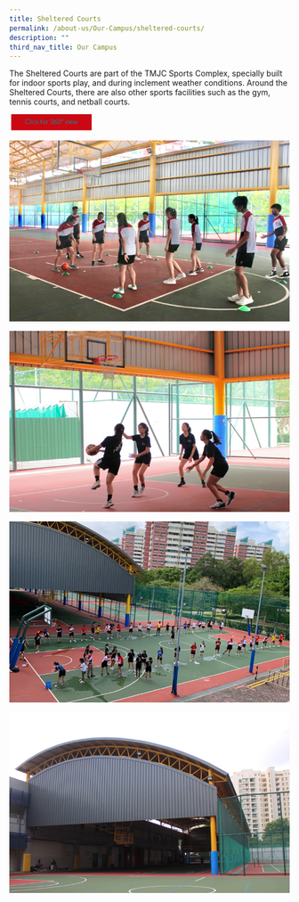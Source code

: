 ```yaml
---
title: Sheltered Courts
permalink: /about-us/Our-Campus/sheltered-courts/
description: ""
third_nav_title: Our Campus
---
```

The Sheltered Courts are part of the TMJC Sports Complex, specially built for indoor sports play, and during inclement weather conditions. Around the Sheltered Courts, there are also other sports facilities such as the gym, tennis courts, and netball courts.

<a href="https://teliportme.com/view/1836407?utm_medium=android&utm_source=share-panorama">
<img src="/images/click%20here.png"  
     style="width:30%">
	
![](/images/sc1.jpeg)
	
![](/images/sc2.jpeg)

![](/images/sc3.jpeg)
	
![](/images/sc4.jpeg)